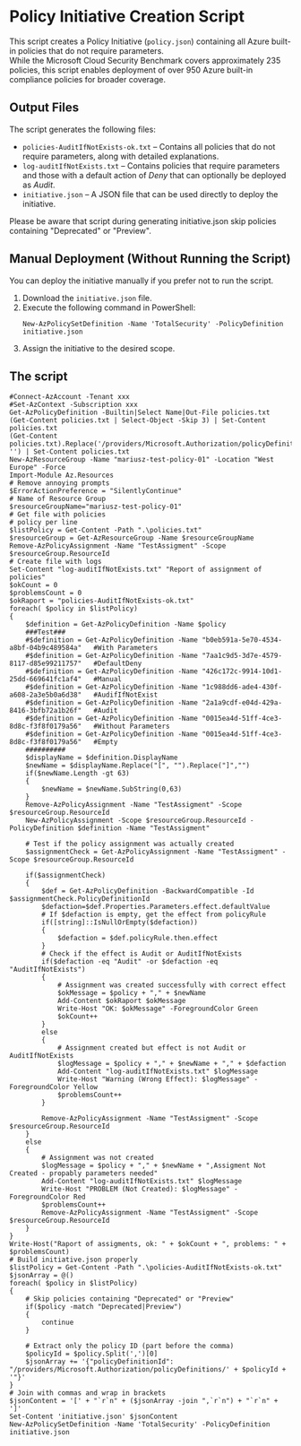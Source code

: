 # Policy Initiative Creation Script

This script creates a Policy Initiative (`policy.json`) containing all Azure built-in policies that do not require parameters.  
While the Microsoft Cloud Security Benchmark covers approximately 235 policies, this script enables deployment of over 950 Azure built-in compliance policies for broader coverage.

## Output Files

The script generates the following files:

- `policies-AuditIfNotExists-ok.txt` – Contains all policies that do not require parameters, along with detailed explanations.  
- `log-auditIfNotExists.txt` – Contains policies that require parameters and those with a default action of *Deny* that can optionally be deployed as *Audit*.  
- `initiative.json` – A JSON file that can be used directly to deploy the initiative.

Please be aware that script during generating initiative.json skip policies containing "Deprecated" or "Preview".
## Manual Deployment (Without Running the Script)

You can deploy the initiative manually if you prefer not to run the script.

1. Download the `initiative.json` file.  
2. Execute the following command in PowerShell:
   ```
   New-AzPolicySetDefinition -Name 'TotalSecurity' -PolicyDefinition initiative.json
   ```
3. Assign the initiative to the desired scope.

## The script
```
#Connect-AzAccount -Tenant xxx
#Set-AzContext -Subscription xxx
Get-AzPolicyDefinition -Builtin|Select Name|Out-File policies.txt
(Get-Content policies.txt | Select-Object -Skip 3) | Set-Content policies.txt
(Get-Content policies.txt).Replace('/providers/Microsoft.Authorization/policyDefinitions/', '') | Set-Content policies.txt
New-AzResourceGroup -Name "mariusz-test-policy-01" -Location "West Europe" -Force
Import-Module Az.Resources
# Remove annoying prompts
$ErrorActionPreference = "SilentlyContinue"
# Name of Resource Group 
$resourceGroupName="mariusz-test-policy-01"
# Get file with policies
# policy per line
$listPolicy = Get-Content -Path ".\policies.txt"
$resourceGroup = Get-AzResourceGroup -Name $resourceGroupName
Remove-AzPolicyAssignment -Name "TestAssigment" -Scope $resourceGroup.ResourceId
# Create file with logs
Set-Content "log-auditIfNotExists.txt" "Report of assignment of policies"
$okCount = 0
$problemsCount = 0
$okRaport = "policies-AuditIfNotExists-ok.txt"
foreach( $policy in $listPolicy)
{
    $definition = Get-AzPolicyDefinition -Name $policy
    ###Test###
    #$definition = Get-AzPolicyDefinition -Name "b0eb591a-5e70-4534-a8bf-04b9c489584a"   #With Parameters
    #$definition = Get-AzPolicyDefinition -Name "7aa1c9d5-3d7e-4579-8117-d85e99211757"   #DefaultDeny
    #$definition = Get-AzPolicyDefinition -Name "426c172c-9914-10d1-25dd-669641fc1af4"   #Manual
    #$definition = Get-AzPolicyDefinition -Name "1c988dd6-ade4-430f-a608-2a3e5b0a6d38"   #AudifIfNotExist
    #$definition = Get-AzPolicyDefinition -Name "2a1a9cdf-e04d-429a-8416-3bfb72a1b26f"   #Audit
    #$definition = Get-AzPolicyDefinition -Name "0015ea4d-51ff-4ce3-8d8c-f3f8f0179a56"   #Without Parameters
    #$definition = Get-AzPolicyDefinition -Name "0015ea4d-51ff-4ce3-8d8c-f3f8f0179a56"   #Empty
    ##########
    $displayName = $definition.DisplayName
    $newName = $displayName.Replace("[", "").Replace("]","")
    if($newName.Length -gt 63)
    {
        $newName = $newName.SubString(0,63)
    }
    Remove-AzPolicyAssignment -Name "TestAssigment" -Scope $resourceGroup.ResourceId
    New-AzPolicyAssignment -Scope $resourceGroup.ResourceId -PolicyDefinition $definition -Name "TestAssigment"
    
    # Test if the policy assignment was actually created
    $assignmentCheck = Get-AzPolicyAssignment -Name "TestAssigment" -Scope $resourceGroup.ResourceId
    
    if($assignmentCheck)
    {
        $def = Get-AzPolicyDefinition -BackwardCompatible -Id $assignmentCheck.PolicyDefinitionId
        $defaction=$def.Properties.Parameters.effect.defaultValue
        # If $defaction is empty, get the effect from policyRule
        if([string]::IsNullOrEmpty($defaction))
        {
            $defaction = $def.policyRule.then.effect
        }
        # Check if the effect is Audit or AuditIfNotExists
        if($defaction -eq "Audit" -or $defaction -eq "AuditIfNotExists")
        {
            # Assignment was created successfully with correct effect
            $okMessage = $policy + "," + $newName
            Add-Content $okRaport $okMessage
            Write-Host "OK: $okMessage" -ForegroundColor Green
            $okCount++
        }
        else
        {
            # Assignment created but effect is not Audit or AuditIfNotExists
            $logMessage = $policy + "," + $newName + "," + $defaction
            Add-Content "log-auditIfNotExists.txt" $logMessage
            Write-Host "Warning (Wrong Effect): $logMessage" -ForegroundColor Yellow
            $problemsCount++
        }
        
        Remove-AzPolicyAssignment -Name "TestAssigment" -Scope $resourceGroup.ResourceId
    }
    else
    {
        # Assignment was not created
        $logMessage = $policy + "," + $newName + ",Assigment Not Created - propably parameters needed"
        Add-Content "log-auditIfNotExists.txt" $logMessage
        Write-Host "PROBLEM (Not Created): $logMessage" -ForegroundColor Red
        $problemsCount++
        Remove-AzPolicyAssignment -Name "TestAssigment" -Scope $resourceGroup.ResourceId
    }
}
Write-Host("Raport of assigments, ok: " + $okCount + ", problems: " + $problemsCount)
# Build initiative.json properly
$listPolicy = Get-Content -Path ".\policies-AuditIfNotExists-ok.txt"
$jsonArray = @()
foreach( $policy in $listPolicy)
{
    # Skip policies containing "Deprecated" or "Preview"
    if($policy -match "Deprecated|Preview")
    {
        continue
    }
    
    # Extract only the policy ID (part before the comma)
    $policyId = $policy.Split(',')[0]
    $jsonArray += '{"policyDefinitionId": "/providers/Microsoft.Authorization/policyDefinitions/' + $policyId + '"}'
}
# Join with commas and wrap in brackets
$jsonContent = '[' + "`r`n" + ($jsonArray -join ",`r`n") + "`r`n" + ']'
Set-Content 'initiative.json' $jsonContent
New-AzPolicySetDefinition -Name 'TotalSecurity' -PolicyDefinition initiative.json
```
